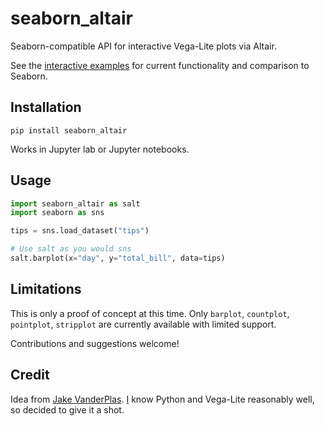 # seaborn_altair

Seaborn-compatible API for interactive Vega-Lite plots via Altair.

See the [interactive examples](https://kitware.github.io/seaborn_altair/) for current functionality and comparison to Seaborn.

## Installation

```
pip install seaborn_altair
```

Works in Jupyter lab or Jupyter notebooks.

## Usage

```python
import seaborn_altair as salt
import seaborn as sns

tips = sns.load_dataset("tips")

# Use salt as you would sns
salt.barplot(x="day", y="total_bill", data=tips)
```

## Limitations

This is only a proof of concept at this time.
Only `barplot`, `countplot`, `pointplot`, `stripplot` are currently available with limited support.

Contributions and suggestions welcome!

## Credit

Idea from [Jake VanderPlas](https://twitter.com/jakevdp/status/996041414596214784). [I](https://twitter.com/jeffbaumes) know Python and Vega-Lite reasonably well, so decided to give it a shot.
